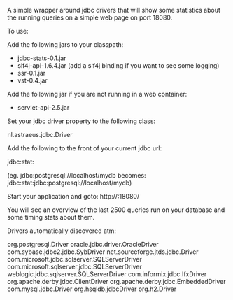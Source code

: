 A simple wrapper around jdbc drivers that will show some statistics about the running queries on a simple web page on port 18080.

To use:

Add the following jars to your classpath:

* jdbc-stats-0.1.jar
* slf4j-api-1.6.4.jar (add a slf4j binding if you want to see some logging)
* ssr-0.1.jar
* vst-0.4.jar

Add the following jar if you are not running in a web container:

* servlet-api-2.5.jar

Set your jdbc driver property to the following class:

  nl.astraeus.jdbc.Driver
  
Add the following to the front of your current jdbc url:

  jdbc:stat:
  
  (eg. jdbc:postgresql://localhost/mydb becomes: jdbc:stat:jdbc:postgresql://localhost/mydb)
 
Start your application and goto: http://<host app is running on>:18080/

You will see an overview of the last 2500 queries run on your database and some timing stats about them.

Drivers automatically discovered atm:

  org.postgresql.Driver
  oracle.jdbc.driver.OracleDriver
  com.sybase.jdbc2.jdbc.SybDriver
  net.sourceforge.jtds.jdbc.Driver
  com.microsoft.jdbc.sqlserver.SQLServerDriver
  com.microsoft.sqlserver.jdbc.SQLServerDriver
  weblogic.jdbc.sqlserver.SQLServerDriver
  com.informix.jdbc.IfxDriver
  org.apache.derby.jdbc.ClientDriver
  org.apache.derby.jdbc.EmbeddedDriver
  com.mysql.jdbc.Driver
  org.hsqldb.jdbcDriver
  org.h2.Driver
            
            